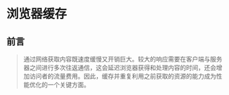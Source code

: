 # 浏览器缓存

## 前言

<!-- 缓存可以减少网络 IO 消耗，提高访问速度。`浏览器缓存`是一种操作简单、效果显著的前端性能优化手段。Chrome 官方的解释： -->
> 通过网络获取内容既速度缓慢又开销巨大。较大的响应需要在客户端与服务器之间进行多次往返通信，这会延迟浏览器获得和处理内容的时间，还会增加访问者的流量费用。因此，缓存并重复利用之前获取的资源的能力成为性能优化的一个关键方面。
<!-- 
## 浏览器缓存机制

- Memory Cache
- Service Worker Cache
- HTTP Cache 
- Push Cache
- DNS Cache

![](../.vuepress/public/assets/2020-06-14-12-27-22-browser-cache-01.png)

## HTTP 缓存机制探秘

HTTP 缓存分为`强缓存`和`协商缓存`。优先级较高的是强缓存，在命中强缓存失败的情况下，才会走协商缓存。

### 强缓存的特征

强缓存是利用 `http` 头中的 `Expires` 和 `Cache-Control` 两个字段来控制。强缓存中，当请求再次发出时，浏览器会根据其中的 expires 和 cache-control 判断目标资源是否“命中”强缓存，若命中则直接从缓存中获取资源，**不会再与服务端发生通信**。

### 强缓存的实现：从 expires 到 cache-control

实现强缓存，过去一直用 `expires`:

```bash
expires: Wed, 11 Sep 2019 16:12:18 GMT
```

它是一个时间戳，接下来如果我们试图再次向服务器请求资源，浏览器就会先对比本地时间和 expires 的时间戳，如果本地时间小于 expires 设定的过期时间，那么就直接去缓存中取这个资源。

但是 expires 是有问题的，它最大的问题在于对“本地时间”的依赖。如果服务端和客户端的时间设置可能不同，或者我们直接手动去把客户端的时间改掉，那么 expires 将无法达到我们的预期。

于是 HTTP 1.1 新增了 `Cache-Control` 字段来完成 expires 的任务。

```bash
cache-control: max-age=31536000
```

在 Cache-Control 中，我们通过 `max-age` 来控制资源的有效期。`max-age` 不是一个时间戳，而是一个`时间段`。`max-age=31536000` 意味着该资源在 31536000 秒以内都是有效的，完美地规避了时间戳带来的潜在问题。

Cache-Control 相对于 expires 更加准确，它的优先级也更高。当 Cache-Control 与 expires 同时出现时，我们以 Cache
-Control 为准。

### Cache-Control 应用分析

![](../.vuepress/public/assets/2020-06-14-12-54-31-browser-cache-02.png)

这里的 <u>s-maxage 优先级高于 max-age，两者同时出现时，优先考虑 s-maxage。如果 s-maxage 未过期，则向代理服务器请求其缓存内容。</u>在项目不是特别大的场景下，max-age 足够用了。但在依赖各种代理的大型架构中，我们不得不考虑`代理服务器`的缓存问题。s-maxage 就是用于表示 cache 服务器上（比如 `cache CDN`）的缓存的有效时间的，并只对 `public` 缓存有效。

s-maxage 仅在代理服务器中生效，客户端我们只考虑 max-age。
`
#### public 与 private

如果我们为资源设置了 `public`，那么它即可以被浏览器缓存，也可以被`代理服务器`缓存；如果我们设置了 `private`，则该资源只能被浏览器缓存。private 为`默认值`。但多数情况下，public 并不需要我们手动设置，比如很多线上网站的 cache-control 是这样的：

![](../.vuepress/public/assets/2020-06-16-17-37-03-broswer-cache.png)

设置了 `s-maxage`，没设置 public，那么 CDN 还可以缓存这个资源吗？答案是肯定的。因为明确的缓存信息（例如“max-age”）已表示响应是可以缓存的。

#### no-store 与 no-caches

`no-cahce` 绕开了浏览器：我们为资源设置了 `no-cache` 后，每一次请求都不会再去询问浏览器的缓存情况。

`no-store` 比较绝情，顾名思义就是不使用任何缓存策略。在 no-cache 的基础上，它连服务端的缓存确认也绕开了，<u>只允许你直接向服务端发送请求、并下载完整的响应。</u>

### 协商缓存：浏览器与服务器合作之下的缓存策略

协商缓存依赖于服务端与浏览端之间的通信。

协商缓存机制下，<u>浏览器需要向服务器去询问缓存的相关信息，</u>进而判断是`重新发起请求下载完整的响应`，还是从`本地获取缓存的资源`。

如果服务端提示缓存资源未改动（Not Modified），资源会被重定向到浏览器缓存，**这种情况下网络请求对应的状态码是 304。**

![](../.vuepress/public/assets/2020-06-17-16-02-56-network-cache-statusCode.png)

### 协商缓存的实现：从 Last-Modified 到 Etag

`Last-Modified` 是一个时间戳，如果我们启用了协商缓存，它会在首次请求时随着 Response Headers 返回：

```bash
Last-Modified: Fri, 27 Oct 2017 06:35:57 GMT
```
 
随后我们每次请求时，会带上一个叫 `If-Modified-Since` 的时间戳字段，它的值正是上一次 response 返回给它的 last-modified 值：

```bash
If-Modified-Since: Fri, 27 Oct 2017 06:35:57 GMT
```

服务器接收到这个时间戳后，会比对该时间戳和资源在服务器上的最后修改时间是否一致，并在 Response Headers 中添加新的 `Last-Modified` 值；否则，返回如上图的 304 响应，Response
 Headers 不会再添加 Last-Modified 字段。

使用 Last-Modified 存在一些弊端，这其中最常见的就是这样两个场景：

- 当我们编辑了文件，但文件的内容没有变。<u>服务端并不清楚我们是否真正改变了文件，它仍然通过最后编辑时间进行判断。</u>因此在这个资源在再次被请求时，会被当作新资源，进而引发一次完整的响应——不该重新请求的时候，也会重新请求。
- 当我们修改文件的速度过快时（比如花了 100ms 完成了改动），由于 `If-Modified-Since` 只能检查到以`秒`为最小计量单位的时间差，所以它是感知不到这个改动的——该重新请求的时候，反而没有重新请求了。 

这两个场景其实指向了同一个 bug —— <u>服务器并没有正确感知文件的变化。</u>为了解决这样的问题，`Etag` 作为 Last-Modified 的补充出现了。

Etag 是由服务器为每个资源生产的唯一的`标识字符串`，这个标识字符串是基于文件内容编码的，只要文件内容不同，它们对应的 Etag 就是不同的，反之亦然。因此 Etag 能够精准地感知文件的变化。

```bash
ETag: W/"2237-1566200378000"
```

那么下一次请求，请求头里就会带上一个值相同的、名为 `if-None-Match` 的字符串供服务端比对了：

```bash
If-Noe-Match: W/"2237-1566200378000"
```

<u>Etag 的生成过程需要服务器额外开销，</u>会影响服务端的性能，这是它的弊端。因此启用 Etag 需要我们审时度势。正如我们刚刚所提到的——Etag 并不能替代 Last-Modified，它只能作为 Last-Modified 的补充和强化存在。Etag 在感知文件变化上比 Last-Modified 更加准确，优先级也更高。**当 Etag 和 Last-Modified 同时存在时，以 Etag 为准**。

## HTTP 缓存决策指南

在面对一个具体的缓存需求时，我们到底该怎么决策呢？

![](../.vuepress/public/assets/2020-06-17-16-37-10-chrome-cache-guide.png)

我们现在一起解读一下这张流程图：

当我们的资源内容不可复用时，直接为 `Cache-Control` 设置 `no-store`，拒绝一切形式的缓存；否则考虑是否每次都需要向服务器进行缓存有效确认，如果需要，那么设 `Cache-Control` 的值为 `no-cache`；否则考虑该资源是否可以被`代理服务器`缓存，根据其结果决定为 `private` 还是 `public`；然后考虑资源的过期时间，设置对应的 `max-age` 和 `s-maxage` 值；最后，配置协商缓存需要用到 `Etag`、`Last-Modified` 等参数。

给一个资源设置强缓存和协商缓存后，再次请求该资源时，会先判断 max-age 是否过期，如果不过期就从缓存拿，过期后就直接向服务器请求。这个时候会携带 Last-Modified 和 Etag 给服务器对比，如果文件改变了就重新发送，否则就返回 304，让浏览器继续从本地缓存中取。

```bash 
Cache-control: public, max-age=31536000
Last-Modified: Wed, 04 Mar 2020 18:31:22 GMT
ETag: W/"2237-1566200378000"
```

## Memory Cache

Memory Cache，是指存在内存中的缓存。从优先级上来说，它是浏览器最先尝试命中的一种缓存。从效率上来说，它是响应速度最快的一种缓存。

内存缓存是快的，也是“短命”的。它和`渲染`进程“生死相依”，当进程结束后，也就是 tab 关闭以后，内存里的数据也将不复存在。

那么哪些文件会被放入内存呢？

事实上，这个划分规则，一直以来没有定论。内存是有限的，很多时候需要先考虑即时呈现的内存余量，再根据具体的情况决定分配给内存和磁盘的资源量的比重——资源存放的位置具有一定的随机性。

![](../.vuepress/public/assets/2020-06-17-17-22-16-memory-cache.png)

我们可以总结这样的规律：资源存不存内存，`浏览器`秉承的是“节约原则”。我们发现，Base
64 格式的图片，几乎永远可以被塞进 memory cache，这可以视作浏览器节省渲染开销的“自保行为”；此外，体积不大的 JS、CSS 文件，也有较大地被写入内存的几率——相比之下，较大的 JS、CSS 文件就没有这个待遇了，内存资源是有限的，它们往往被直接甩进磁盘。

## Service Cache

Service Worker 是一种独立于主线程之外的 JavaScript 线程。它脱离于浏览器窗体，因此无法直接访问 DOM。这样独立的个性使得 Service Worker 的 “个人行为” 无法干扰页面的性能，这个“幕后工作者” 可以帮我们实现`离线缓存`、`消息推送`和 `网络代理` 等功能。我们借助 Server worker 实现的离线缓存就称为 Service Worker Cache。

Service Worker 的生命周期包括 install、active、working 三个阶段。一旦 Service Worker 被 install，它将始终存在，只会在 active 与 working 之间切换，除非我们主动终止它。这是它可以用来实现离线缓存的重要先决条件。

Server Worker 对协议是有要求的，必须以 https 协议为前提。

## Push Cache

PUsh Cache 是指 HTTP2 在 server push 阶段存在的缓存。 -->
